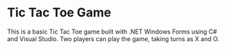 # Tic Tac Toe Game

This is a basic Tic Tac Toe game built with .NET Windows Forms using C# and Visual Studio.
Two players can play the game, taking turns as X and O.
